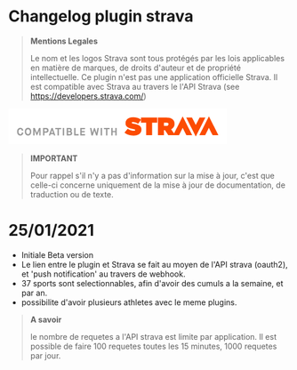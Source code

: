 # Changelog plugin strava

>**Mentions Legales**
>
>Le nom et les logos Strava sont tous protégés par les lois applicables en matière de marques, de droits d'auteur et de propriété intellectuelle.
Ce plugin n'est pas une application officielle Strava. Il est compatible avec Strava au travers le l'API Strava (see https://developers.strava.com/)

![graph1](../assets/images/api_logo_cptblWith_strava_horiz_light.png)

>**IMPORTANT**
>
>Pour rappel s'il n'y a pas d'information sur la mise à jour, c'est que celle-ci concerne uniquement de la mise à jour de documentation, de traduction ou de texte.

# 25/01/2021

- Initiale Beta version
- Le lien entre le plugin et Strava se fait au moyen de l'API strava (oauth2), et 'push notification' au travers de webhook.
- 37 sports sont selectionnables, afin d'avoir des cumuls a la semaine, et par an.
- possibilite d'avoir plusieurs athletes avec le meme plugins. 

>**A savoir**
>
>le nombre de requetes a l'API strava est limite par application. Il est possible de faire 100 requetes toutes les 15 minutes, 1000 requetes par jour.
